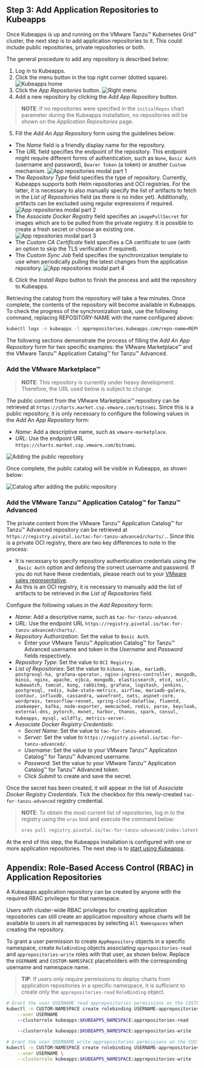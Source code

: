 ## Step 3: Add Application Repositories to Kubeapps

Once Kubeapps is up and running on the VMware Tanzu™ Kubernetes Grid™ cluster, the next step is to add application repositories to it. This could include public repositories, private repositories or both.

The general procedure to add any repository is described below:

1. Log in to Kubeapps.
2. Click the menu button in the top right corner (dotted square).
   ![Kubeapps home](./img/step-3-1.png)
3. Click the _App Repositories_ button.
   ![Right menu](./img/step-3-2.png)
4. Add a new repository by clicking the _Add App Repository_ button.

  > **NOTE**: If no repositories were specified in the `initialRepos` chart parameter during the Kubeapps installation, no repositories will be shown on the _Application Repositories_ page.

5. Fill the _Add An App Repository_ form using the guidelines below:

  - The _Name_ field is a friendly display name for the repository.
  - The _URL_ field specifies the endpoint of the repository. This endpoint might require different forms of authentication, such as `None`, `Basic Auth` (username and password), `Bearer Token` (a token) or another `Custom` mechanism.
    ![App repositories modal part 1](./img/step-3-4.png)
  - The _Repository Type_ field specifies the type of repository. Currently, Kubeapps supports both Helm repositories and OCI registries. For the latter, it is necessary to also manually specify the list of artifacts to fetch in the _List of Repositories_ field (as there is no index yet). Additionally, artifacts can be excluded using regular expressions if required.
    ![App repositories modal part 2](./img/step-3-5.png)
  - The _Associate Docker Registry_ field specifies an `imagePullSecret` for images which are to be pulled from the private registry. It is possible to create a fresh secret or choose an existing one.
    ![App repositories modal part 3](./img/step-3-6.png)
  - The _Custom CA Certificate_ field specifies a CA certificate to use (with an option to skip the TLS verification if required).
  - The _Custom Sync Job_ field specifies the synchronization template to use when periodically pulling the latest changes from the application repository.
    ![App repositories modal part 4](./img/step-3-7.png)

6. Click the _Install Repo_ button to finish the process and add the repository to Kubeapps.

Retrieving the catalog from the repository will take a few minutes. Once complete, the contents of the repository will become available in Kubeapps. To check the progress of the synchronization task, use the following command, replacing REPOSITORY-NAME with the name configured above:

```bash
kubectl logs -n kubeapps -l apprepositories.kubeapps.com/repo-name=REPOSITORY-NAME
```

The following sections demonstrate the process of filling the _Add An App Repository_ form for two specific examples: the VMware Marketplace™ and the VMware Tanzu™ Application Catalog™ for Tanzu™ Advanced.

### Add the VMware Marketplace™

> **NOTE**: This repository is currently under heavy development. Therefore, the URL used below is subject to change.

The public content from the VMware Marketplace™ repository can be retrieved at `https://charts.market.csp.vmware.com/bitnami`. Since this is a public repository, it is only necessary to configure the following values in the _Add An App Repository_ form:

- _Name_: Add a descriptive name, such as `vmware-marketplace`.
- _URL_: Use the endpoint URL `https://charts.market.csp.vmware.com/bitnami`.

![Adding the public repository](./img/step-3-8.png)

Once complete, the public catalog will be visible in Kubeapps, as shown below:

![Catalog after adding the public repository](./img/step-3-9.png)

### Add the VMware Tanzu™ Application Catalog™ for Tanzu™ Advanced

The private content from the VMware Tanzu™ Application Catalog™ for Tanzu™ Advanced repository can be retrieved at `https://registry.pivotal.io/tac-for-tanzu-advanced/charts/.`. Since this is a private OCI registry, there are two key differences to note in the process:

- It is necessary to specify repository authentication credentials using the `_Basic Auth` option and defining the correct username and password. If you do not have these credentials, please reach out to your [VMware sales representative](https://www.vmware.com/company/contact_sales.html).
- As this is an OCI registry, it is necessary to manually add the list of artifacts to be retrieved in the _List of Repositories_ field.

Configure the following values in the _Add Repository_ form:

- _Name_: Add a descriptive name, such as `tac-for-tanzu-advanced`.
- _URL_: Use the endpoint URL `https://registry.pivotal.io/tac-for-tanzu-advanced/charts/`.
- _Repository Authorization_: Set the value to `Basic Auth`.
   - Enter your VMware Tanzu™ Application Catalog™ for Tanzu™ Advanced username and token in the _Username_ and _Password_ fields respectively.
- _Repository Type_: Set the value to `OCI Registry`.
- _List of Repositories_: Set the value to `kibana, kiam, mariadb, postgresql-ha, grafana-operator, nginx-ingress-controller, mongodb, minio, nginx, apache, ejbca, mongodb, elasticsearch, etcd, solr, kubewatch, tomcat, kong, rabbitmq, grafana, logstash, jenkins, postgresql, redis, kube-state-metrics, airflow, mariadb-galera, contour, influxdb, cassandra, wavefront, nats, aspnet-core, wordpress, tensorflow-resnet, spring-cloud-dataflow, fluentd, zookeeper, kafka, node-exporter, memcached, redis, parse, keycloak, external-dns, pytorch, mxnet, harbor, thanos, spark, consul, kubeapps, mysql, wildfly, metrics-server`.
- _Associate Docker Registry Credentials_:
   - _Secret Name_: Set the value to `tac-for-tanzu-advanced`.
   - _Server_: Set the value to `https://registry.pivotal.io/tac-for-tanzu-advanced/`.
   - _Username_: Set the value to your VMware Tanzu™ Application Catalog™ for Tanzu™ Advanced username.
   - _Password_: Set the value to your VMware Tanzu™ Application Catalog™ for Tanzu™ Advanced token.
   - Click _Submit_ to create and save the secret.

Once the secret has been created, it will appear in the list of _Associate Docker Registry Credentials_. Tick the checkbox for this newly-created `tac-for-tanzu-advanced` registry credential.

> **NOTE**: To obtain the most current list of repositories, log in to the registry using the `oras` tool and execute the command below:
>
> ```bash
> oras pull registry.pivotal.io/tac-for-tanzu-advanced/index:latest -a && cat asset-index.json | jq -r '.charts | map(.name) | join(",")'
> ```

At the end of this step, the Kubeapps installation is configured with one or more application repositories. The next step is to [start using Kubeapps](./step-4.md).

## Appendix: Role-Based Access Control (RBAC) in Application Repositories

A Kubeapps application repository can be created by anyone with the required RBAC privileges for that namespace.

Users with cluster-wide RBAC privileges for creating application repositories can still create an application repository whose charts will be available to users in all namespaces by selecting `All Namespaces` when creating the repository.

To grant a user permission to create `AppRepository` objects in a specific namespace,  create `RoleBinding` objects associating `apprepositories-read` and `apprepositories-write` roles with that user, as shown below. Replace the `USERNAME` and `CUSTOM-NAMESPACE` placeholders with the corresponding username and namespace name.

> **TIP**: If users only require permissions to deploy charts from application repositories in a specific namespace, it is sufficient to create only the `apprepositories-read` `RoleBinding` object.

```bash
# Grant the user USERNAME read apprepositories permissions on the CUSTOM-NAMESPACE namespace
kubectl -n CUSTOM-NAMESPACE create rolebinding USERNAME-apprepositories-read \
    --user USERNAME
    --clusterrole kubeapps:$KUBEAPPS_NAMESPACE:apprepositories-read

    --clusterrole kubeapps:$KUBEAPPS_NAMESPACE:apprepositories-write
```

```bash
# Grant the user USERNAME write apprepositories permissions on the CUSTOM-NAMESPACE namespace
kubectl -n CUSTOM-NAMESPACE create rolebinding USERNAME-apprepositories-write \
    --user USERNAME \
    --clusterrole kubeapps:$KUBEAPPS_NAMESPACE:apprepositories-write
```
